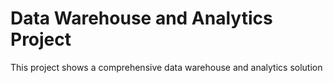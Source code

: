# Data Warehouse and Analytics Project

This project shows a comprehensive data warehouse and analytics solution
